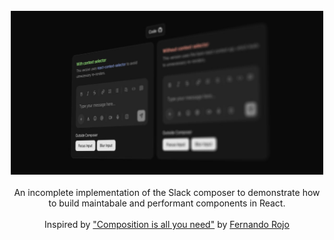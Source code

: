 <br />
<div align="center">
  <a href="https://composer-composition.vercel.app/" target="_blank">
    <img src="src/app/opengraph-image.jpg" width="500px">
  </a>
  <br />
  <br />
  An incomplete implementation of the Slack composer to demonstrate how to build maintabale and performant components in React.
  <br />
  <br />
Inspired by
<a href="https://www.youtube.com/watch?v=4KvbVq3Eg5w" target="_blank">"Composition is all you need"</a> by <a href="https://x.com/FernandoTheRojo" target="_blank">Fernando Rojo</a>
<br/>

</div>
